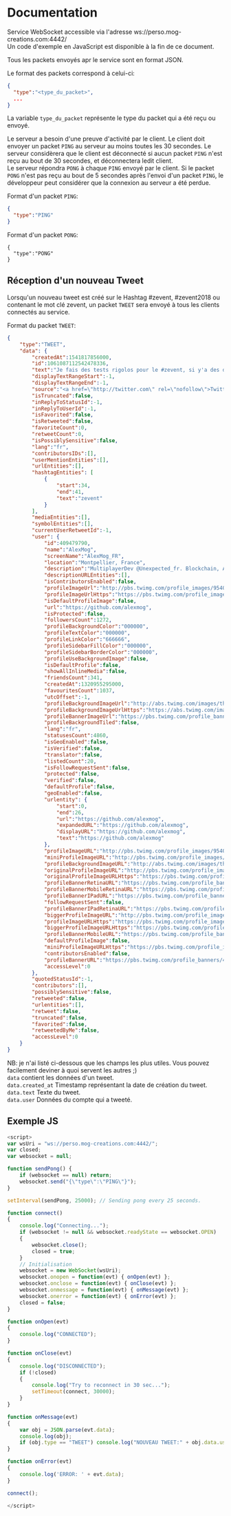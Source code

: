 # Documentation

Service WebSocket accessible via l'adresse ws://perso.mog-creations.com:4442/  
Un code d'exemple en JavaScript est disponible à la fin de ce document.  

Tous les packets envoyés apr le service sont en format JSON.  

Le format des packets correspond à celui-ci:  
```json
{
  "type":"<type_du_packet>",
  ...
}
```

La variable `type_du_packet` représente le type du packet qui a été reçu ou envoyé.

Le serveur a besoin d'une preuve d'activité par le client. Le client doit envoyer un packet `PING` au serveur au moins toutes les 30 secondes. Le serveur considèrera que le client est déconnecté si aucun packet `PING` n'est reçu au bout de 30 secondes, et déconnectera ledit client.  
Le serveur répondra `PONG` à chaque `PING` envoyé par le client. Si le packet `PONG` n'est pas reçu au bout de 5 secondes après l'envoi d'un packet `PING`, le développeur peut considérer que la connexion au serveur a été perdue.

Format d'un packet `PING`:  
```json
{
  "type":"PING"
}
```

Format d'un packet `PONG`:
```
{
  "type":"PONG"
}
```

## Réception d'un nouveau Tweet

Lorsqu'un nouveau tweet est créé sur le Hashtag #zevent, #zevent2018 ou contenant le mot clé zevent, un packet `TWEET` sera envoyé à tous les clients connectés au service.  

Format du packet `TWEET`:

```json
{
	"type":"TWEET",
	"data": {
		"createdAt":1541817856000,
		"id":1061087112542478336,
		"text":"Je fais des tests rigolos pour le #zevent, si y'a des devs qui me suivent, dans quelques minutes je vous link une doc :)",
		"displayTextRangeStart":-1,
		"displayTextRangeEnd":-1,
		"source":"<a href=\"http://twitter.com\" rel=\"nofollow\">Twitter Web Client</a>",
		"isTruncated":false,
		"inReplyToStatusId":-1,
		"inReplyToUserId":-1,
		"isFavorited":false,
		"isRetweeted":false,
		"favoriteCount":0,
		"retweetCount":0,
		"isPossiblySensitive":false,
		"lang":"fr",
		"contributorsIDs":[],
		"userMentionEntities":[],
		"urlEntities":[],
		"hashtagEntities": [
			{
				"start":34,
				"end":41,
				"text":"zevent"
			}
		],
		"mediaEntities":[],
		"symbolEntities":[],
		"currentUserRetweetId":-1,
		"user": {
			"id":409479790,
			"name":"AlexMog",
			"screenName":"AlexMog_FR",
			"location":"Montpellier, France",
			"description":"MultiplayerDev @Unexpected_fr. Blockchain, AI, GameDev enthusiast. Cloud computing consultant. Consensus P2P based computation is funny.",
			"descriptionURLEntities":[],
			"isContributorsEnabled":false,
			"profileImageUrl":"http://pbs.twimg.com/profile_images/954011606089895936/bIJnJCZb_normal.jpg",
			"profileImageUrlHttps":"https://pbs.twimg.com/profile_images/954011606089895936/bIJnJCZb_normal.jpg",
			"isDefaultProfileImage":false,
			"url":"https://github.com/alexmog",
			"isProtected":false,
			"followersCount":1272,
			"profileBackgroundColor":"000000",
			"profileTextColor":"000000",
			"profileLinkColor":"666666",
			"profileSidebarFillColor":"000000",
			"profileSidebarBorderColor":"000000",
			"profileUseBackgroundImage":false,
			"isDefaultProfile":false,
			"showAllInlineMedia":false,
			"friendsCount":341,
			"createdAt":1320955295000,
			"favouritesCount":1037,
			"utcOffset":-1,
			"profileBackgroundImageUrl":"http://abs.twimg.com/images/themes/theme1/bg.png",
			"profileBackgroundImageUrlHttps":"https://abs.twimg.com/images/themes/theme1/bg.png",
			"profileBannerImageUrl":"https://pbs.twimg.com/profile_banners/409479790/1487600461",
			"profileBackgroundTiled":false,
			"lang":"fr",
			"statusesCount":4860,
			"isGeoEnabled":false,
			"isVerified":false,
			"translator":false,
			"listedCount":20,
			"isFollowRequestSent":false,
			"protected":false,
			"verified":false,
			"defaultProfile":false,
			"geoEnabled":false,
			"urlentity": {
				"start":0,
				"end":26,
				"url":"https://github.com/alexmog",
				"expandedURL":"https://github.com/alexmog",
				"displayURL":"https://github.com/alexmog",
				"text":"https://github.com/alexmog"
			},
			"profileImageURL":"http://pbs.twimg.com/profile_images/954011606089895936/bIJnJCZb_normal.jpg",
			"miniProfileImageURL":"http://pbs.twimg.com/profile_images/954011606089895936/bIJnJCZb_mini.jpg",
			"profileBackgroundImageURL":"http://abs.twimg.com/images/themes/theme1/bg.png",
			"originalProfileImageURL":"http://pbs.twimg.com/profile_images/954011606089895936/bIJnJCZb.jpg",
			"originalProfileImageURLHttps":"https://pbs.twimg.com/profile_images/954011606089895936/bIJnJCZb.jpg",
			"profileBannerRetinaURL":"https://pbs.twimg.com/profile_banners/409479790/1487600461/web_retina",
			"profileBannerMobileRetinaURL":"https://pbs.twimg.com/profile_banners/409479790/1487600461/mobile_retina",
			"profileBannerIPadURL":"https://pbs.twimg.com/profile_banners/409479790/1487600461/ipad",
			"followRequestSent":false,
			"profileBannerIPadRetinaURL":"https://pbs.twimg.com/profile_banners/409479790/1487600461/ipad_retina",
			"biggerProfileImageURL":"http://pbs.twimg.com/profile_images/954011606089895936/bIJnJCZb_bigger.jpg",
			"profileImageURLHttps":"https://pbs.twimg.com/profile_images/954011606089895936/bIJnJCZb_normal.jpg",
			"biggerProfileImageURLHttps":"https://pbs.twimg.com/profile_images/954011606089895936/bIJnJCZb_bigger.jpg",
			"profileBannerMobileURL":"https://pbs.twimg.com/profile_banners/409479790/1487600461/mobile",
			"defaultProfileImage":false,
			"miniProfileImageURLHttps":"https://pbs.twimg.com/profile_images/954011606089895936/bIJnJCZb_mini.jpg",
			"contributorsEnabled":false,
			"profileBannerURL":"https://pbs.twimg.com/profile_banners/409479790/1487600461/web",
			"accessLevel":0
		},
		"quotedStatusId":-1,
		"contributors":[],
		"possiblySensitive":false,
		"retweeted":false,
		"urlentities":[],
		"retweet":false,
		"truncated":false,
		"favorited":false,
		"retweetedByMe":false,
		"accessLevel":0
	}
}
```
NB: je n'ai listé ci-dessous que les champs les plus utiles. Vous pouvez facilement deviner à quoi servent les autres ;)  
`data` contient les données d'un tweet.  
`data.created_at` Timestamp représentant la date de création du tweet.  
`data.text` Texte du tweet.  
`data.user` Données du compte qui a tweeté.  

## Exemple JS

```javascript
<script>
var wsUri = "ws://perso.mog-creations.com:4442/";
var closed;
var websocket = null;

function sendPong() {
	if (websocket == null) return;
	websocket.send("{\"type\":\"PING\"}");
}

setInterval(sendPong, 25000); // Sending pong every 25 seconds.

function connect()
{
    console.log("Connecting...");
    if (websocket != null && websocket.readyState == websocket.OPEN)
    {
		websocket.close();
		closed = true;
    }
    // Initialisation
    websocket = new WebSocket(wsUri);
    websocket.onopen = function(evt) { onOpen(evt) };
    websocket.onclose = function(evt) { onClose(evt) };
    websocket.onmessage = function(evt) { onMessage(evt) };
    websocket.onerror = function(evt) { onError(evt) };
    closed = false;
}

function onOpen(evt)
{
    console.log("CONNECTED");
}

function onClose(evt)
{
    console.log("DISCONNECTED");
    if (!closed)
    {
		console.log("Try to reconnect in 30 sec...");
		setTimeout(connect, 30000);
    }
}

function onMessage(evt)
{
	var obj = JSON.parse(evt.data);
	console.log(obj);
	if (obj.type == "TWEET") console.log("NOUVEAU TWEET:" + obj.data.user.name + " (@" + obj.data.user.screenName + ") " + obj.data.text);
}

function onError(evt)
{
    console.log('ERROR: ' + evt.data);
}

connect();

</script>
```
